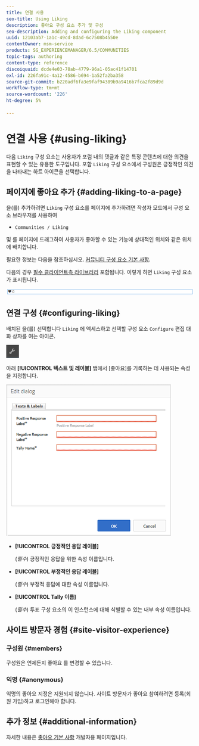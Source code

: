 ```yaml
---
title: 연결 사용
seo-title: Using Liking
description: 좋아요 구성 요소 추가 및 구성
seo-description: Adding and configuring the Liking component
uuid: 12103ab7-1a1c-49cd-8dad-6c7508b4550e
contentOwner: msm-service
products: SG_EXPERIENCEMANAGER/6.5/COMMUNITIES
topic-tags: authoring
content-type: reference
discoiquuid: dcde4e03-78ab-4779-96a1-05ac41f14701
exl-id: 226fa91c-4a12-4586-b694-1a52fa2ba358
source-git-commit: b220adf6fa3e9faf94389b9a9416b7fca2f89d9d
workflow-type: tm+mt
source-wordcount: '226'
ht-degree: 5%

---
```


# 연결 사용 {#using-liking}

다음 `Liking` 구성 요소는 사용자가 포럼 내의 댓글과 같은 특정 콘텐츠에 대한 의견을 표현할 수 있는 유용한 도구입니다. 포함 `Liking` 구성 요소에서 구성원은 긍정적인 의견을 나타내는 하트 아이콘을 선택합니다.

## 페이지에 좋아요 추가 {#adding-liking-to-a-page}

을(를) 추가하려면 `Liking` 구성 요소를 페이지에 추가하려면 작성자 모드에서 구성 요소 브라우저를 사용하여

* `Communities / Liking`

및 를 페이지에 드래그하여 사용자가 좋아할 수 있는 기능에 상대적인 위치와 같은 위치에 배치합니다.

필요한 정보는 다음을 참조하십시오. [커뮤니티 구성 요소 기본 사항](basics.md).

다음의 경우 [필수 클라이언트측 라이브러리](essentials-liking.md#essentials-for-client-side) 포함됩니다. 이렇게 하면 `Liking` 구성 요소가 표시됩니다.

![호감 구성 요소](assets/liking-component.png)

## 연결 구성 {#configuring-liking}

배치된 을(를) 선택합니다 `Liking` 에 액세스하고 선택할 구성 요소 `Configure` 편집 대화 상자를 여는 아이콘.

![새로 구성](assets/configure-new.png)

아래 **[!UICONTROL 텍스트 및 레이블]** 탭에서 [좋아요]를 기록하는 데 사용되는 속성을 지정합니다.

![연결 구성](assets/configure-liking.png)

* **[!UICONTROL 긍정적인 응답 레이블]**

   (*필수*) 긍정적인 응답을 위한 속성 이름입니다.

* **[!UICONTROL 부정적인 응답 레이블]**

   (*필수*) 부정적 응답에 대한 속성 이름입니다.

* **[!UICONTROL Tally 이름]**

   (*필수*) 투표 구성 요소의 이 인스턴스에 대해 식별할 수 있는 내부 속성 이름입니다.

## 사이트 방문자 경험 {#site-visitor-experience}

### 구성원 {#members}

구성원은 언제든지 좋아요 를 변경할 수 있습니다.

### 익명 {#anonymous}

익명의 좋아요 지정은 지원되지 않습니다. 사이트 방문자가 좋아요 참여하려면 등록(회원 가입)하고 로그인해야 합니다.

## 추가 정보 {#additional-information}

자세한 내용은 [좋아요 기본 사항](essentials-liking.md) 개발자용 페이지입니다.
